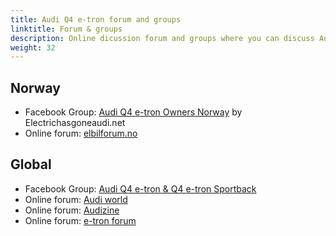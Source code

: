 ```yaml
---
title: Audi Q4 e-tron forum and groups
linktitle: Forum & groups
description: Online dicussion forum and groups where you can discuss Audi Q4 e-tron
weight: 32
---
```



## Norway

- Facebook Group: [Audi Q4 e-tron Owners Norway](https://www.facebook.com/groups/361111001113524) by Electrichasgoneaudi.net
- Online forum: [elbilforum.no](https://elbilforum.no/index.php?board=266.0)

## Global

- Facebook Group: [Audi Q4 e-tron & Q4 e-tron Sportback](https://www.facebook.com/groups/353864512531694/)
- Online forum: [Audi world](https://www.audiworld.com/forums/audi-e-tron-232/)
- Online forum: [Audizine](https://www.audizine.com/forum/forumdisplay.php/366-e-tron)
- Online forum: [e-tron forum](https://www.e-tronforum.com/forums/)